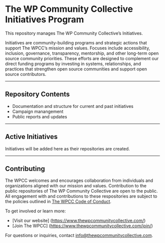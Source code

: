 # The WP Community Collective Initiatives Program

This repository manages The WP Community Collective’s Initiatives.

Initiatives are community-building programs and strategic actions that support The WPCC’s mission and values. Focuses include accessibility, inclusion, governance, transparency, mentorship, and other long-term open source community priorities. These efforts are designed to complement our direct funding programs by investing in systems, relationships, and practices that strengthen open source communities and support open source contributors.

---

## Repository Contents

- Documentation and structure for current and past initiatives
- Campaign manangement
- Public reports and updates

---

## Active Initiatives

Initiatives will be added here as their repositories are created.

---

## Contributing

The WPCC welcomes and encourages collaboration from individuals and organizations aligned with our mission and values. Contribution to the public repositories of The WP Community Collective are open to the public. All engagement with and contributions to these respositories are subject to the policies outlined in [The WPCC Code of Conduct](https://www.thewpcommunitycollective.com/about/code-of-conduct/).

To get involved or learn more:

- [Visit our website] (https://www.thewpcommunitycollective.com/)
- [Join The WPCC] (https://www.thewpcommunitycollective.com/join/)

For questions or inquiries, contact [info@thewpcommunitycollective.com](mailto:info@thewpcommunitycollective.com).

